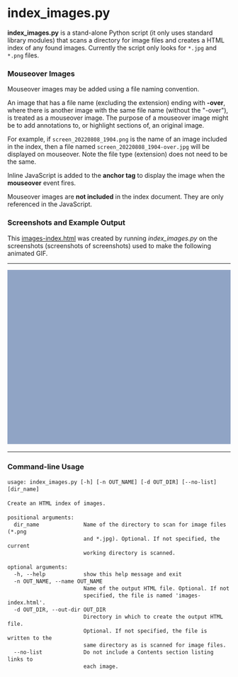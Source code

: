# index_images.py

**index_images.py** is a stand-alone Python script (it only uses standard library modules) that scans a directory for image files and creates a HTML index of any found images. Currently the script only looks for `*.jpg` and `*.png` files.

### Mouseover Images

Mouseover images may be added using a file naming convention.

An image that has a file name (excluding the extension) ending with **-over**, where there is another image with the same file name (without the "-over"), is treated as a mouseover image. The purpose of a mouseover image might be to add annotations to, or highlight sections of, an original image.

For example, if `screen_20220808_1904.png` is the name of an image included in the index, then a file named `screen_20220808_1904-over.jpg` will be displayed on mouseover. Note the file type (extension) does not need to be the same.

Inline JavaScript is added to the **anchor tag** to display the image when the **mouseover** event fires.

Mouseover images are **not included** in the index document. They are only referenced in the JavaScript.

### Screenshots and Example Output

This [images-index.html](https://wmelvin.github.io/examples/index_images/images-index.html) was created by running *index_images.py* on the screenshots (screenshots of screenshots) used to make the following animated GIF.

---

![Screenshot animation of running index_images.py](readme_images/run-index_images.gif)

---

### Command-line Usage

```
usage: index_images.py [-h] [-n OUT_NAME] [-d OUT_DIR] [--no-list] [dir_name]

Create an HTML index of images.

positional arguments:
  dir_name              Name of the directory to scan for image files (*.png
                        and *.jpg). Optional. If not specified, the current
                        working directory is scanned.

optional arguments:
  -h, --help            show this help message and exit
  -n OUT_NAME, --name OUT_NAME
                        Name of the output HTML file. Optional. If not
                        specified, the file is named 'images-index.html'.
  -d OUT_DIR, --out-dir OUT_DIR
                        Directory in which to create the output HTML file.
                        Optional. If not specified, the file is written to the
                        same directory as is scanned for image files.
  --no-list             Do not include a Contents section listing links to
                        each image.
```
